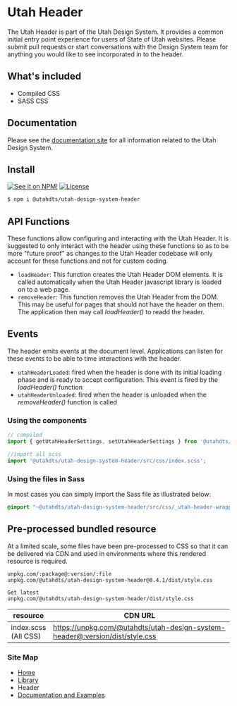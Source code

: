 # Utah Header
The Utah Header is part of the Utah Design System. It provides a common initial entry point experience for users of State of Utah websites. Please submit pull requests or start conversations with the Design System team for anything you would like to see incorporated in to the header.

## What's included

- Compiled CSS
- SASS CSS

## Documentation

Please see the [documentation site](https://utahdts.github.io/utah-design-system/) for all information related to the Utah Design System.

## Install

[![See it on NPM!](https://img.shields.io/npm/v/@utahdts/utah-design-system-header.svg?style=for-the-badge&color=orange)](https://www.npmjs.com/package/@utahdts/utah-design-system-header)
[![License](https://img.shields.io/npm/l/@utahdts/utah-design-system.svg?color=blue&style=for-the-badge)](https://www.apache.org/licenses/LICENSE-2.0)

```bash
$ npm i @utahdts/utah-design-system-header
```

## API Functions
These functions allow configuring and interacting with the Utah Header. It is suggested to only interact with the header using these functions so as to be more "future proof" as changes to the Utah Header codebase will only account for these functions and not for custom coding.
* `loadHeader`: This function creates the Utah Header DOM elements. It is called automatically when the Utah Header javascript library is loaded on to a web page.
* `removeHeader`: This function removes the Utah Header from the DOM. This may be useful for pages that should not have the header on them. The application then may call *loadHeader()* to readd the header.

## Events
The header emits events at the document level. Applications can listen for these events to be able to time interactions with the header.
* `utahHeaderLoaded`: fired when the header is done with its initial loading phase and is ready to accept configuration. This event is fired by the *loadHeader()* function
* `utahHeaderUnloaded`: fired when the header is unloaded when the *removeHeader()* function is called

### Using the components

```JavaScript
// compiled
import { getUtahHeaderSettings, setUtahHeaderSettings } from '@utahdts/utah-design-system-header';

//import all scss
import '@utahdts/utah-design-system-header/src/css/index.scss';
```

### Using the files in Sass

In most cases you can simply import the Sass file as illustrated below:

```scss
@import "~@utahdts/utah-design-system-header/src/css/_utah-header-wrapper.scss";
```

## Pre-processed bundled resource

At a limited scale, some files have been pre-processed to CSS so that it can be delivered via CDN and used in environments where this rendered resource is required.

```
unpkg.com/:package@:version/:file
unpkg.com/@utahdts/utah-design-system-header@0.4.1/dist/style.css

Get latest
unpkg.com/@utahdts/utah-design-system-header/dist/style.css
```

| resource                | CDN URL                                                                      |
|-------------------------|------------------------------------------------------------------------------|
| index.scss<br>(All CSS) | https://unpkg.com/@utahdts/utah-design-system-header@:version/dist/style.css |



### Site Map

- [Home](https://utahdts.github.io/utah-design-system/)
- [Library](https://utahdts.github.io/utah-design-system/library/)
- Header
- [Documentation and Examples](../website/README.md)
